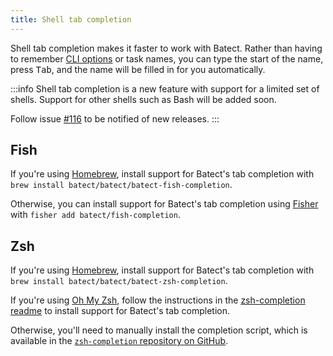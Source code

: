 ```yaml
---
title: Shell tab completion
---
```


Shell tab completion makes it faster to work with Batect. Rather than having to remember [CLI options](../reference/cli.mdx) or task names, you can type the
start of the name, press <kbd>Tab</kbd>, and the name will be filled in for you automatically.

:::info
Shell tab completion is a new feature with support for a limited set of shells. Support for other shells such as Bash will be added soon.

Follow issue [#116](https://github.com/batect/batect/issues/116) to be notified of new releases.
:::

## Fish

If you're using [Homebrew](https://brew.sh), install support for Batect's tab completion with `brew install batect/batect/batect-fish-completion`.

Otherwise, you can install support for Batect's tab completion using [Fisher](https://github.com/jorgebucaran/fisher) with `fisher add batect/fish-completion`.

## Zsh

If you're using [Homebrew](https://brew.sh), install support for Batect's tab completion with `brew install batect/batect/batect-zsh-completion`.

If you're using [Oh My Zsh](https://ohmyz.sh/), follow the instructions in the [zsh-completion readme](https://github.com/batect/zsh-completion#with-oh-my-zsh)
to install support for Batect's tab completion.

Otherwise, you'll need to manually install the completion script, which is available in the
[`zsh-completion` repository on GitHub](https://github.com/batect/zsh-completion/tree/main/_batect).
